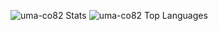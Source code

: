 ![uma-co82 Stats](https://github-readme-stats.vercel.app/api?username=uma-co82&show_icons=true&theme=radical)
![uma-co82 Top Languages](https://github-readme-stats.vercel.app/api/top-langs/?username=uma-co82)
